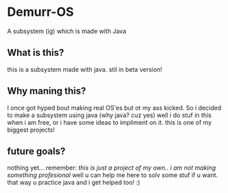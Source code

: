 # Demurr-OS
A subsystem (ig) which is made with Java

## What is this?
this is a subsystem made with java. stil in beta version!

## Why maning this?
I once got hyped bout making real OS'es but ot my ass kicked. So i decided to make a subsystem using java (why java? cuz yes)
well i do stuf in this when i am free, or i have some ideas to impliment on it. this is one of my biggest projects!

## future goals?
nothing yet... remember: *this is just a project of my own.. i am not making something profesional*
well u can help me here to solv some stuf if u want. that way u practice java and i get helped too! :)
